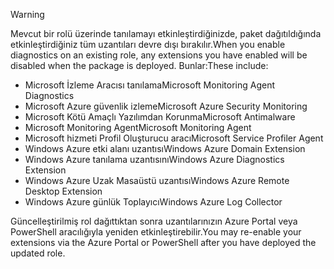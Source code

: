 > [!WARNING]
> <span data-ttu-id="cfb7b-101">Mevcut bir rolü üzerinde tanılamayı etkinleştirdiğinizde, paket dağıtıldığında etkinleştirdiğiniz tüm uzantıları devre dışı bırakılır.</span><span class="sxs-lookup"><span data-stu-id="cfb7b-101">When you enable diagnostics on an existing role, any extensions you have enabled will be disabled when the package is deployed.</span></span> <span data-ttu-id="cfb7b-102">Bunlar:</span><span class="sxs-lookup"><span data-stu-id="cfb7b-102">These include:</span></span>
>
> * <span data-ttu-id="cfb7b-103">Microsoft İzleme Aracısı tanılama</span><span class="sxs-lookup"><span data-stu-id="cfb7b-103">Microsoft Monitoring Agent Diagnostics</span></span>
> * <span data-ttu-id="cfb7b-104">Microsoft Azure güvenlik izleme</span><span class="sxs-lookup"><span data-stu-id="cfb7b-104">Microsoft Azure Security Monitoring</span></span>
> * <span data-ttu-id="cfb7b-105">Microsoft Kötü Amaçlı Yazılımdan Korunma</span><span class="sxs-lookup"><span data-stu-id="cfb7b-105">Microsoft Antimalware</span></span>                 
> * <span data-ttu-id="cfb7b-106">Microsoft Monitoring Agent</span><span class="sxs-lookup"><span data-stu-id="cfb7b-106">Microsoft Monitoring Agent</span></span>
> * <span data-ttu-id="cfb7b-107">Microsoft hizmeti Profil Oluşturucu aracı</span><span class="sxs-lookup"><span data-stu-id="cfb7b-107">Microsoft Service Profiler Agent</span></span>      
> * <span data-ttu-id="cfb7b-108">Windows Azure etki alanı uzantısı</span><span class="sxs-lookup"><span data-stu-id="cfb7b-108">Windows Azure Domain Extension</span></span>        
> * <span data-ttu-id="cfb7b-109">Windows Azure tanılama uzantısını</span><span class="sxs-lookup"><span data-stu-id="cfb7b-109">Windows Azure Diagnostics Extension</span></span>   
> * <span data-ttu-id="cfb7b-110">Windows Azure Uzak Masaüstü uzantısı</span><span class="sxs-lookup"><span data-stu-id="cfb7b-110">Windows Azure Remote Desktop Extension</span></span>
> * <span data-ttu-id="cfb7b-111">Windows Azure günlük Toplayıcı</span><span class="sxs-lookup"><span data-stu-id="cfb7b-111">Windows Azure Log Collector</span></span>
>
> <span data-ttu-id="cfb7b-112">Güncelleştirilmiş rol dağıttıktan sonra uzantılarınızın Azure Portal veya PowerShell aracılığıyla yeniden etkinleştirebilir.</span><span class="sxs-lookup"><span data-stu-id="cfb7b-112">You may re-enable your extensions via the Azure Portal or PowerShell after you have deployed the updated role.</span></span>
>
